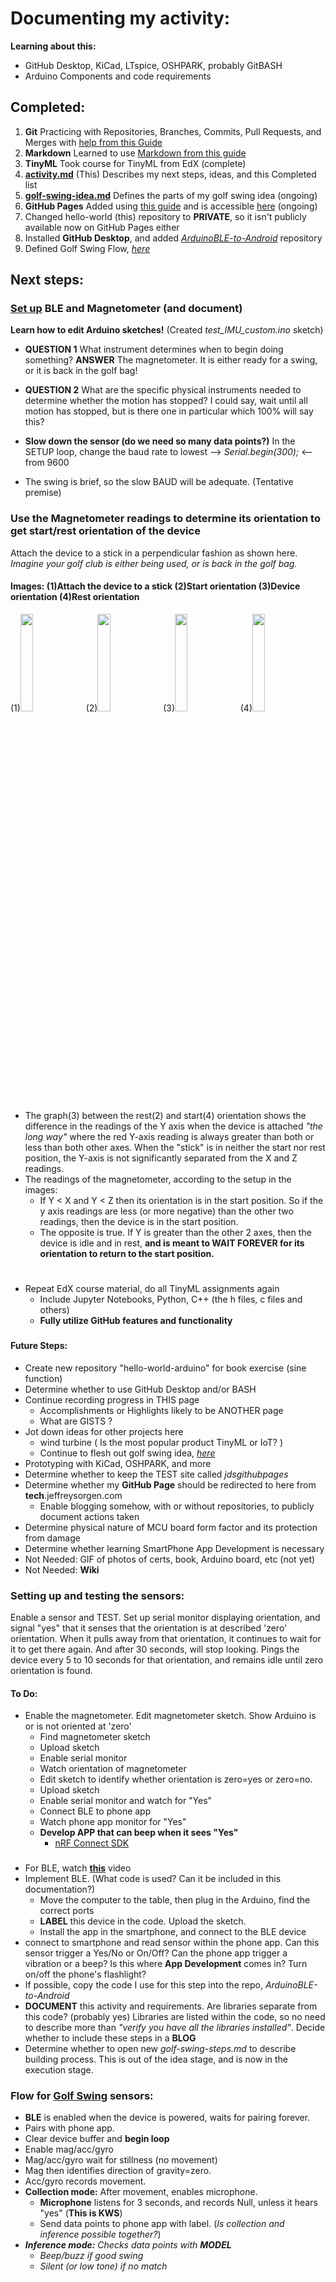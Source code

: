 # Documenting my activity:
**Learning about this:**
- GitHub Desktop, KiCad, LTspice, OSHPARK, probably GitBASH
- Arduino Components and code requirements
## Completed:
1. **Git** Practicing with Repositories, Branches, Commits, Pull Requests, and Merges with [help from this Guide](https://guides.github.com/activities/hello-world/)
2. **Markdown** Learned to use [Markdown from this guide](https://guides.github.com/features/mastering-markdown/)
3. **TinyML** Took course for TinyML from EdX (complete)
4. [**activity.md**](activity.md) (This) Describes my next steps, ideas, and this Completed list
5. [**golf-swing-idea.md**](golf-swing-idea.md) Defines the parts of my golf swing idea (ongoing)
6. **GitHub Pages** Added using [this guide](https://guides.github.com/features/pages/) and is accessible [here](https://jeffreysorgen.github.io/hello-world/) (ongoing)
7. Changed hello-world (this) repository to **PRIVATE**, so it isn't publicly available now on GitHub Pages either
8. Installed **GitHub Desktop**, and added [_ArduinoBLE-to-Android_](https://github.com/jeffreysorgen/ArduinoBLE-to-Android) repository
9. Defined Golf Swing Flow, [_here_](#flow-for-golf-swing-sensors)



## Next steps:
### [Set up](#setting-up-and-testing-the-sensors) BLE and Magnetometer (and document)
**Learn how to edit Arduino sketches!** (Created _test_IMU_custom.ino_ sketch)

- __QUESTION 1__ What instrument determines when to begin doing something? __ANSWER__ The magnetometer. It is either ready for a swing, or it is back in the golf bag!
- __QUESTION 2__ What are the specific physical instruments needed to determine whether the motion has stopped? I could say, wait until all motion has stopped, but is there one in particular which 100% will say this? 


- **Slow down the sensor (do we need so many data points?)** In the SETUP loop, change the baud rate to lowest --> _Serial.begin(300);_ <-- from 9600
- The swing is brief, so the slow BAUD will be adequate. (Tentative premise)


### Use the Magnetometer readings to determine its orientation to get start/rest orientation of the device
Attach the device to a stick in a perpendicular fashion as shown here. _Imagine your golf club is either being used, or is back in the golf bag._

#### Images: (1)Attach the device to a stick (2)Start orientation (3)Device orientation (4)Rest orientation

(1)<img src="https://user-images.githubusercontent.com/1236972/135545687-3e1b9fda-1544-4802-93a2-572b97b9b99b.png" width="20%">
(2)<img src="https://user-images.githubusercontent.com/1236972/135545966-edb098fe-ab01-4e57-8c80-1988ad779186.png" width="20%">
(3)<img src="https://user-images.githubusercontent.com/1236972/135546061-106e68f4-bfba-4cd5-929e-49494486ad87.png" width="20%">
(4)<img src="https://user-images.githubusercontent.com/1236972/135545934-7cb4dd34-7c12-46b9-ae8f-fa2e61835812.png" width="20%">
- The graph(3) between the rest(2) and start(4) orientation shows the difference in the readings of the Y axis when the device is attached _"the long way"_ where the red Y-axis reading is always greater than both or less than both other axes. When the "stick" is in neither the start nor rest position, the Y-axis is not significantly separated from the X and Z readings.
- The readings of the magnetometer, according to the setup in the images: 
     - If Y < X  and  Y < Z  then its orientation is in the start position. So if the y axis readings are less (or more negative) than the other two readings, then the device is in the start position. 
     - The opposite is true. If Y is greater than the other 2 axes, then the device is idle and in rest, **and is meant to WAIT FOREVER for its orientation to return to the start position.**
     



#
* Repeat EdX course material, do all TinyML assignments again
  - Include Jupyter Notebooks, Python, C++ (the h files, c files and others)
  - **Fully utilize GitHub features and functionality**






###
#### Future Steps:
* Create new repository "hello-world-arduino" for book exercise (sine function)
* Determine whether to use GitHub Desktop and/or BASH
* Continue recording progress in THIS page
  - Accomplishments or Highlights likely to be ANOTHER page
  - What are GISTS ?
* Jot down ideas for other projects here
  * wind turbine ( Is the most popular product TinyML or IoT? )
  * Continue to flesh out golf swing idea, [_here_](golf-swing-idea.md)
* Prototyping with KiCad, OSHPARK, and more
* Determine whether to keep the TEST site called _jdsgithubpages_
* Determine whether my **GitHub Page** should be redirected to here from **tech**.jeffreysorgen.com 
  - Enable blogging somehow, with or without repositories, to publicly document actions taken
* Determine physical nature of MCU board form factor and its protection from damage
* Determine whether learning SmartPhone App Development is necessary
* Not Needed: GIF of photos of certs, book, Arduino board, etc (not yet)
* Not Needed: **Wiki**









### Setting up and testing the sensors:
Enable a sensor and TEST. Set up serial monitor displaying orientation, and signal "yes" that it senses that the orientation is at described 'zero' orientation. When it pulls away from that orientation, it continues to wait for it to get there again. And after 30 seconds, will stop looking. Pings the device every 5 to 10 seconds for that orientation, and remains idle until zero orientation is found.


#### To Do:
- Enable the magnetometer. Edit magnetometer sketch. Show Arduino is or is not oriented at 'zero'
  - Find magnetometer sketch
  - Upload sketch
  - Enable serial monitor
  - Watch orientation of magnetometer
  - Edit sketch to identify whether orientation is zero=yes or zero=no.
  - Upload sketch
  - Enable serial monitor and watch for "Yes"
  - Connect BLE to phone app
  - Watch phone app monitor for "Yes"
  - **Develop APP that can beep when it sees "Yes"**
    - [nRF Connect SDK](https://www.nordicsemi.com/Products/Development-software/nrf-connect-sdk)
###
- For BLE, watch [**this**](https://youtu.be/2q_tA8v5l1Y) video
- Implement BLE. (What code is used? Can it be included in this documentation?)
  - Move the computer to the table, then plug in the Arduino, find the correct ports
  - **LABEL** this device in the code. Upload the sketch.
  - Install the app in the smartphone, and connect to the BLE device
- connect to smartphone and read sensor within the phone app. Can this sensor trigger a Yes/No or On/Off? Can the phone app trigger a vibration or a beep? Is this where **App Development** comes in? Turn on/off the phone's flashlight?
- If possible, copy the code I use for this step into the repo, _ArduinoBLE-to-Android_
- **DOCUMENT** this activity and requirements. Are libraries separate from this code? (probably yes) Libraries are listed within the code, so no need to describe more than _"verify you have all the libraries installed"_. Decide whether to include these steps in a **BLOG**
- Determine whether to open new _golf-swing-steps.md_ to describe building process. This is out of the idea stage, and is now in the execution stage.

### Flow for [Golf Swing](golf-swing-idea.md) sensors:

- **BLE** is enabled when the device is powered, waits for pairing forever.
- Pairs with phone app.
- Clear device buffer and **begin loop**
- Enable mag/acc/gyro
- Mag/acc/gyro wait for stillness (no movement)
- Mag then identifies direction of gravity=zero.
- Acc/gyro records movement. 
- **Collection mode:** After movement, enables microphone.
  - **Microphone** listens for 3 seconds, and records Null, unless it hears "yes" (**This is KWS**)
  - Send data points to phone app with label. (_Is collection and inference possible together?_)
- _**Inference mode:** Checks data points with **MODEL**_
  - _Beep/buzz if good swing_
  - _Silent (or low tone) if no match_

